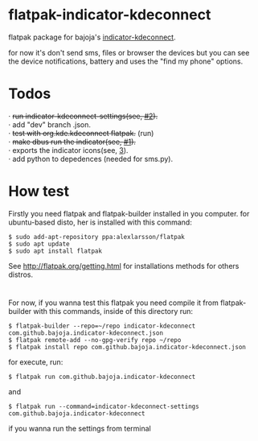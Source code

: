# flatpak-indicator-kdeconnect #

flatpak package for bajoja's [indicator-kdeconnect](https://github.com/Bajoja/indicator-kdeconnect).

for now it's don't send sms, files or browser the devices 
but you can see the device notifications, battery and uses the "find my phone" options.

# Todos #

 · <del>run indicator-kdeconnect-settings(see, [#2](https://github.com/MrMarukesu/flatpak-indicator-kdeconnect/issues/2)).</del> <br>
 · add "dev" branch .json. <br>
 · <del>test with org.kde.kdeconnect flatpak.</del> (run) <br>
 · <del>make dbus run the indicator(see, [#1](https://github.com/MrMarukesu/flatpak-indicator-kdeconnect/issues/1)).</del> <br>
 · exports the indicator icons(see, [3](https://github.com/MrMarukesu/flatpak-indicator-kdeconnect/issues/3)). <br>
 · add python to depedences (needed for sms.py).
 

# How test #

Firstly you need flatpak and flatpak-builder installed in you computer. 
for ubuntu-based disto, her is installed with this command:
```
$ sudo add-apt-repository ppa:alexlarsson/flatpak
$ sudo apt update
$ sudo apt install flatpak
```
See http://flatpak.org/getting.html for installations methods for others distros.
 
#

For now, if you wanna test this flatpak you need compile it from flatpak-builder with this commands, 
inside of this directory run:
```
$ flatpak-builder --repo=~/repo indicator-kdeconnect com.github.bajoja.indicator-kdeconnect.json
$ flatpak remote-add --no-gpg-verify repo ~/repo
$ flatpak install repo com.github.bajoja.indicator-kdeconnect.json
```
for execute, run:
```
$ flatpak run com.github.bajoja.indicator-kdeconnect
```
and
```
$ flatpak run --command=indicator-kdeconnect-settings com.github.bajoja.indicator-kdeconnect
```
if you wanna run the settings from terminal
